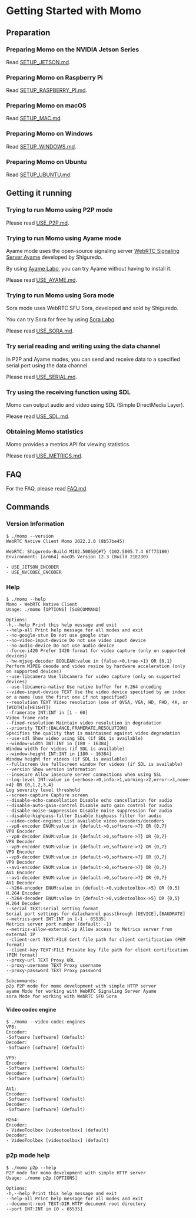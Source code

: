 # Getting Started with Momo

## Preparation

### Preparing Momo on the NVIDIA Jetson Series

Read [SETUP_JETSON.md](SETUP_JETSON.md).

### Preparing Momo on Raspberry Pi

Read [SETUP_RASPBERRY_PI.md](SETUP_RASPBERRY_PI.md).

### Preparing Momo on macOS

Read [SETUP_MAC.md](SETUP_MAC.md).

### Preparing Momo on Windows

Read [SETUP_WINDOWS.md](SETUP_WINDOWS.md).

### Preparing Momo on Ubuntu

Read [SETUP_UBUNTU.md](SETUP_UBUNTU.md).

## Getting it running

### Trying to run Momo using P2P mode

Please read [USE_P2P.md](USE_P2P.md).

### Trying to run Momo using Ayame mode

Ayame mode uses the open-source signaling server [WebRTC Signaling Server Ayame](https://github.com/OpenAyame/ayame) developed by Shiguredo.

By using [Ayame Labo](https://ayame-labo.shiguredo.app/), you can try Ayame without having to install it.

Please read [USE_AYAME.md](USE_AYAME.md).

### Trying to run Momo using Sora mode

Sora mode uses WebRTC SFU Sora, developed and sold by Shiguredo.

You can try Sora for free by using [Sora Labo](https://sora-labo.shiguredo.jp/).

Please read [USE_SORA.md](USE_SORA.md).

### Try serial reading and writing using the data channel

In P2P and Ayame modes, you can send and receive data to a specified serial port using the data channel.

Please read [USE_SERIAL.md](USE_SERIAL.md).

### Try using the receiving function using SDL

Momo can output audio and video using SDL (Simple DirectMedia Layer).

Please read [USE_SDL.md](USE_SDL.md).

### Obtaining Momo statistics

Momo provides a metrics API for viewing statistics.

Please read [USE_METRICS.md](USE_METRICS.md).

## FAQ

For the FAQ, please read [FAQ.md](FAQ.md).

## Commands

### Version Information

```
$ ./momo --version
WebRTC Native Client Momo 2022.2.0 (8b57be45)

WebRTC: Shiguredo-Build M102.5005@{#7} (102.5005.7.4 6ff73180)
Environment: [arm64] macOS Version 12.3 (Build 21E230)

- USE_JETSON_ENCODER
- USE_NVCODEC_ENCODER
```

### Help

````
$ ./momo --help
Momo - WebRTC Native Client
Usage: ./momo [OPTIONS] [SUBCOMMAND]

Options: 
-h,--help Print this help message and exit 
--help-all Print help message for all modes and exit 
--no-google-stun Do not use google stun 
--no-video-input-device Do not use video input device 
--no-audio-device Do not use audio device 
--force-i420 Prefer I420 format for video capture (only on supported devices) 
--hw-mjpeg-decoder BOOLEAN:value in {false->0,true->1} OR {0,1} 
Perform MJPEG deoode and video resize by hardware acceleration (only on supported devices) 
--use-libcamera Use libcamera for video capture (only on supported devices) 
--use-libcamera-native Use native buffer for H.264 encoding 
--video-input-device TEXT Use the video device specified by an index or a name (use the first one if not specified) 
--resolution TEXT Video resolution (one of QVGA, VGA, HD, FHD, 4K, or [WIDTH]x[HEIGHT]) 
--framerate INT:INT in [1 - 60] 
Video frame rate 
--fixed-resolution Maintain video resolution in degradation 
--priority TEXT:{BALANCE,FRAMERATE,RESOLUTION} 
Specifies the quality that is maintained against video degradation 
--use-sdl Show video using SDL (if SDL is available) 
--window-width INT:INT in [180 - 16384] 
Window width for videos (if SDL is available) 
--window-height INT:INT in [180 - 16384] 
Window height for videos (if SDL is available) 
--fullscreen Use fullscreen window for videos (if SDL is available) 
--version Show version information 
--insecure Allow insecure server connections when using SSL 
--log-level INT:value in {verbose->0,info->1,warning->2,error->3,none->4} OR {0,1,2,3,4} 
Log severity level threshold 
--screen-capture Capture screen 
--disable-echo-cancellation Disable echo cancellation for audio 
--disable-auto-gain-control Disable auto gain control for audio 
--disable-noise-suppression Disable noise suppression for audio 
--disable-highpass-filter Disable highpass filter for audio 
--video-codec-engines List available video encoders/decoders 
--vp8-encoder ENUM:value in {default->0,software->7} OR {0,7} 
VP8 Encoder 
--vp8-decoder ENUM:value in {default->0,software->7} OR {0,7} 
VP8 Decoder 
--vp9-encoder ENUM:value in {default->0,software->7} OR {0,7} 
VP9 Encoder 
--vp9-decoder ENUM:value in {default->0,software->7} OR {0,7} 
VP9 Decoder 
--av1-encoder ENUM:value in {default->0,software->7} OR {0,7} 
AV1 Encoder 
--av1-decoder ENUM:value in {default->0,software->7} OR {0,7} 
AV1 Decoder 
--h264-encoder ENUM:value in {default->0,videotoolbox->5} OR {0,5} 
H.264 Encoder 
--h264-decoder ENUM:value in {default->0,videotoolbox->5} OR {0,5} 
H.264 Decoder 
--serial TEXT:serial setting format 
Serial port settings for datachannel passthrough [DEVICE],[BAUDRATE] 
--metrics-port INT:INT in [-1 - 65535] 
Metrics server port number (default: -1) 
--metrics-allow-external-ip Allow access to Metrics server from external IP 
--client-cert TEXT:FILE Cert file path for client certification (PEM format) 
--client-key TEXT:FILE Private key file path for client certification (PEM format) 
--proxy-url TEXT Proxy URL 
--proxy-username TEXT Proxy username 
--proxy-password TEXT Proxy password

Subcommands: 
p2p P2P mode for momo development with simple HTTP server 
ayame Mode for working with WebRTC Signaling Server Ayame 
sora Mode for working with WebRTC SFU Sora
````

#### Video codec engine

````
$ ./momo --video-codec-engines
VP8: 
Encoder: 
-Software [software] (default) 
Decoder: 
-Software [software] (default)

VP9: 
Encoder: 
-Software [software] (default) 
Decoder: 
-Software [software] (default)

AV1: 
Encoder: 
-Software [software] (default) 
Decoder: 
-Software [software] (default)

H264: 
Encoder: 
- VideoToolbox [videotoolbox] (default) 
Decoder: 
- VideoToolbox [videotoolbox] (default)
````

### p2p mode help

````
$ ./momo p2p --help
P2P mode for momo development with simple HTTP server
Usage: ./momo p2p [OPTIONS]

Options: 
-h,--help Print this help message and exit 
--help-all Print help message for all modes and exit 
--document-root TEXT:DIR HTTP document root directory 
--port INT:INT in [0 - 65535]